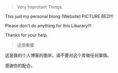 >Very Improtant Things.

This just my personal blong (Website) PICTURE BED!!!

Please don't do anything for this Libarary!!!

Thanks for your help.

>这很重要

这是我的个人博客的图床，请不要对这个库做任何事情。

感谢你的配合。
